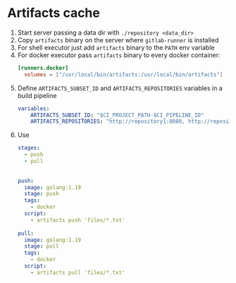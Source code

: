 # Artifacts cache

1. Start server passing a data dir with `./repository <data_dir>`
2. Copy `artifacts` binary on the server where `gitlab-runner` is installed
3. For shell executor just add `artifacts` binary to the `PATH` env variable
4. For docker executor pass `artifacts` binary to every docker container:
   ```toml
   [runners.docker]
     volumes = ["/usr/local/bin/artifacts:/usr/local/bin/artifacts"]
   ```
5. Define `ARTIFACTS_SUBSET_ID` and `ARTIFACTS_REPOSITORIES` variables in a build pipeline
    ```yaml
    variables:
        ARTIFACTS_SUBSET_ID: "$CI_PROJECT_PATH-$CI_PIPELINE_ID"
        ARTIFACTS_REPOSITORIES: "http://repository1:8080, http://repository2:8080, http://repository3:8080"
    ```
6. Use
    ```yaml
    stages:
      - push
      - pull
        
        
    push:
      image: golang:1.19
      stage: push
      tags:
        - docker
      script:
        - artifacts push 'files/*.txt'
        
    pull:
      image: golang:1.19
      stage: pull
      tags:
        - docker
      script:
        - artifacts pull 'files/*.txt'
    ```

